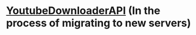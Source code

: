 # [YoutubeDownloaderAPI](http://ytdownloaderapi.azurewebsites.net/) (In the process of migrating to new servers)
